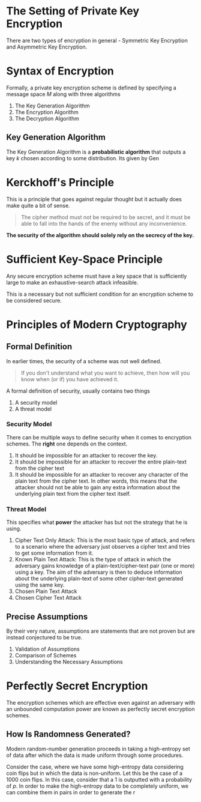 # The Setting of Private Key Encryption
There are two types of encryption in general - Symmetric Key Encryption and Asymmetric Key Encryption. 
# Syntax of Encryption
Formally, a private key encryption scheme is defined by specifying a message space $M$ along with three algorithms
1. The Key Generation Algorithm
2. The Encryption Algorithm
3. The Decryption Algorithm
## Key Generation Algorithm
The Key Generation Algorithm is a **probabilistic algorithm** that outputs a key $k$ chosen according to some distribution. Its given by $\text{Gen}$
# Kerckhoff's Principle
This is a principle that goes against regular thought but it actually does make quite a bit of sense.

> The cipher method must not be required to be secret, and it must be able to fall into the hands of the enemy without any inconvenience.

**The security of the algorithm should solely rely on the secrecy of the key.**
# Sufficient Key-Space Principle
Any secure encryption scheme must have a key space that is sufficiently large to make an exhaustive-search attack infeasible.

This is a necessary but not sufficient condition for an encryption scheme to be considered secure.
# Principles of Modern Cryptography
## Formal Definition
In earlier times, the security of a scheme was not well defined.
> If you don't understand what you want to achieve, then how will you know when (or if) you have achieved it.

A formal definition of security, usually contains two things
1. A security model
2. A threat model
### Security Model
There can be multiple ways to define security when it comes to encryption schemes. The **right** one depends on the context. 
1. It should be impossible for an attacker to recover the key.
2. It should be impossible for an attacker to recover the entire plain-text from the cipher text
3. It should be impossible for an attacker to recover any character of the plain text from the cipher text. In other words, this means that the attacker should not be able to gain any extra information about the underlying plain text from the cipher text itself.
### Threat Model
This specifies what **power** the attacker has but not the strategy that he is using.
1. Cipher Text Only Attack: This is the most basic type of attack, and refers to a scenario where the adversary just observes a cipher text and tries to get some information from it.
2. Known Plain Text Attack: This is the type of attack in which the adversary gains knowledge of a plain-text/cipher-text pair (one or more) using a key. The aim of the adversary is then to deduce information about the underlying plain-text of some other cipher-text generated using the same key.
3. Chosen Plain Text Attack
4. Chosen Cipher Text Attack
## Precise Assumptions
By their very nature, assumptions are statements that are not proven but are instead conjectured to be true. 
1. Validation of Assumptions
2. Comparison of Schemes
3. Understanding the Necessary Assumptions
# Perfectly Secret Encryption
The encryption schemes which are effective even against an adversary with an unbounded computation power are known as perfectly secret encryption schemes.
## How Is Randomness Generated?
Modern random-number generation proceeds in taking a high-entropy set of data after which the data is made uniform through some procedures.

Consider the case, where we have some  high-entropy data considering coin flips but in which the data is non-uniform. Let this be the case of a 1000 coin flips. In this case, consider that a $1$ is outputted with a probability of $p$. In order to make the high-entropy data to be completely uniform, we can combine them in pairs in order to generate the r
